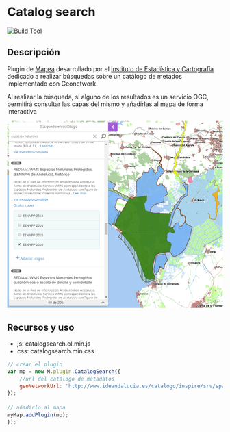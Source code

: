 # Catalog search

[![Build Tool](https://img.shields.io/badge/build-Webpack-green.svg)](https://github.com/sigcorporativo-ja/Mapea4-dev-webpack)  

## Descripción

 Plugin de [Mapea](https://github.com/sigcorporativo-ja/Mapea4) desarrollado por el [Instituto de Estadística y Cartografía](https://www.juntadeandalucia.es/institutodeestadisticaycartografia) dedicado a realizar búsquedas sobre un catálogo de metados implementado con Geonetwork.
 
 Al realizar la búsqueda, si alguno de los resultados es un servicio OGC, permitirá consultar las capas del mismo y añadirlas al mapa de forma interactiva

 ![Imagen](./images/catalogsearch1.PNG)

 
## Recursos y uso

- js: catalogsearch.ol.min.js
- css: catalogsearch.min.css

```javascript
// crear el plugin
var mp = new M.plugin.CatalogSearch({
    //url del catálogo de metadatos
    geoNetworkUrl: 'http://www.ideandalucia.es/catalogo/inspire/srv/spa'
}); 

// añadirlo al mapa
myMap.addPlugin(mp);
});
```  